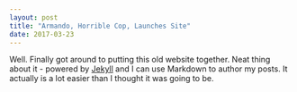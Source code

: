 ```yaml
---
layout: post
title: "Armando, Horrible Cop, Launches Site"
date: 2017-03-23
---
```


Well. Finally got around to putting this old website together. Neat thing about it - powered by [Jekyll](http://jekyllrb.com) and I can use Markdown to author my posts. It actually is a lot easier than I thought it was going to be.